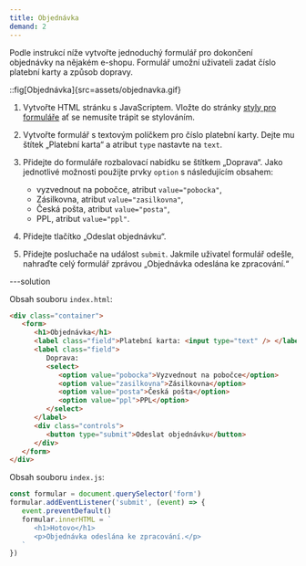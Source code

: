 ```yaml
---
title: Objednávka
demand: 2
---
```


Podle instrukcí níže vytvořte jednoduchý formulář pro dokončení objednávky na nějakém e-shopu. Formulář umožní uživateli zadat číslo platební karty a způsob dopravy.

::fig[Objednávka]{src=assets/objednavka.gif}

1. Vytvořte HTML stránku s JavaScriptem. Vložte do stránky [styly pro formuláře](https://raw.githubusercontent.com/Czechitas-podklady-WEB/formulare/main/style.css) ať se nemusíte trápit se stylováním.
1. Vytvořte formulář s textovým políčkem pro číslo platební karty. Dejte mu štítek „Platební karta“ a atribut `type` nastavte na `text`.
1. Přidejte do formuláře rozbalovací nabídku se štítkem „Doprava“. Jako jednotlivé možnosti použijte prvky `option` s následujícím obsahem:

   - vyzvednout na pobočce, atribut `value="pobocka"`,
   - Zásilkovna, atribut `value="zasilkovna"`,
   - Česká pošta, atribut `value="posta"`,
   - PPL, atribut `value="ppl"`.

1. Přidejte tlačítko „Odeslat objednávku“.
1. Přidejte posluchače na událost `submit`. Jakmile uživatel formulář odešle, nahraďte celý formulář zprávou „Objednávka odeslána ke zpracování.“

---solution

Obsah souboru `index.html`:

```html
<div class="container">
   <form>
      <h1>Objednávka</h1>
      <label class="field">Platební karta: <input type="text" /> </label>
      <label class="field">
         Doprava:
         <select>
            <option value="pobocka">Vyzvednout na pobočce</option>
            <option value="zasilkovna">Zásilkovna</option>
            <option value="posta">Česká pošta</option>
            <option value="ppl">PPL</option>
         </select>
      </label>
      <div class="controls">
         <button type="submit">Odeslat objednávku</button>
      </div>
   </form>
</div>
```

Obsah souboru `index.js`:

```js
const formular = document.querySelector('form')
formular.addEventListener('submit', (event) => {
   event.preventDefault()
   formular.innerHTML = `
      <h1>Hotovo</h1>
      <p>Objednávka odeslána ke zpracování.</p>
   `
})
```